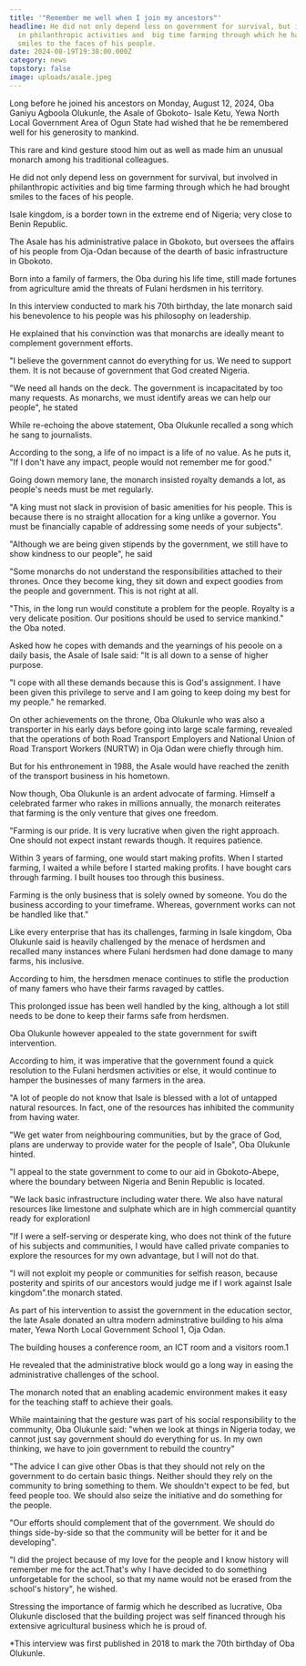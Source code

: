 ```yaml
---
title: '"Remember me well when I join my ancestors"'
headline: He did not only depend less on government for survival, but involved
  in philanthropic activities and  big time farming through which he had brought
  smiles to the faces of his people.
date: 2024-08-19T19:38:00.000Z
category: news
topstory: false
image: uploads/asale.jpeg
---
```

Long before he joined his ancestors on Monday, August 12, 2024, Oba Ganiyu Agboola Olukunle, the Asale of Gbokoto- Isale Ketu, Yewa North Local Government Area of Ogun State had wished that he be remembered well for his generosity to mankind.



This rare and kind gesture stood him out as well as made him an unusual monarch among his traditional colleagues.



He did not only depend less on government for survival, but involved in philanthropic activities and  big time farming through which he had brought smiles to the faces of his people.



Isale kingdom, is a  border town in  the extreme end of Nigeria; very close to Benin Republic. 



The Asale has his administrative palace in Gbokoto, but oversees the affairs of his people from Oja-Odan because of the dearth of basic infrastructure in Gbokoto. 



Born  into a family of farmers, the Oba during his life time, still  made fortunes from agriculture amid the threats of Fulani herdsmen in his territory.



In this interview conducted to mark his 70th birthday, the late monarch said his benevolence to his people was his philosophy on leadership. 



He explained that his convinction was that monarchs are ideally meant to complement government efforts. 



"I believe the government cannot do everything for us. We need to support them. It is not because of government that God created Nigeria. 



"We need all hands on the deck. The government is incapacitated by too many requests. As monarchs, we must identify areas we can help our people", he stated 



While re-echoing the above statement, Oba Olukunle recalled a song which he sang to journalists. 



According to the song, a life of no impact is a life of no value. As he puts it, "If I don't have any impact,  people would not remember me for good."



Going down memory lane, the monarch insisted royalty demands a lot,  as people's needs must be met regularly. 



"A king must not slack in provision of basic amenities for his people. This is because there is no straight allocation for a king unlike a governor. You must be financially capable of addressing some needs of your subjects". 



"Although we are being given stipends by the government, we still have to show kindness to our people", he said 



"Some monarchs do not understand the responsibilities attached to their thrones. Once they become king, they sit down and expect goodies from the people and government. This is not right at all.



"This, in the long run would constitute a problem for the people. Royalty is a very delicate position. Our positions should be used to service mankind." the Oba noted.



Asked how he copes with demands and the yearnings of his peoole on a daily basis, the Asale of Isale said: "It is all down to a sense of higher purpose.



"I cope with all these demands because this is God's assignment. I have been given this privilege to serve and I am going to keep doing my best for my people." he remarked. 



On other achievements on the throne,  Oba Olukunle who was also a transporter in his early days before going into large scale farming, revealed that the operations of both Road Transport Employers and National Union of Road Transport Workers (NURTW) in Oja Odan were chiefly through him. 



But for his enthronement in 1988, the Asale would have reached the zenith of the transport business in his hometown.



Now though, Oba Olukunle is an ardent advocate of farming. Himself a celebrated farmer who rakes in millions annually, the monarch reiterates that farming is the only venture that gives one freedom. 



"Farming is our pride. It is very lucrative when given the right approach. One should not expect instant rewards though. It requires patience. 



Within 3 years of farming, one would start making profits. When I started farming, I waited a while before I started making profits. I have bought cars through farming. I built houses too through this business. 



Farming is the only business that is solely owned by someone. You do the business according to your timeframe. Whereas, government works can not be handled like that."



Like every enterprise that has its challenges, farming in Isale kingdom, Oba Olukunle said is heavily challenged by the menace of herdsmen and recalled many instances where Fulani herdsmen had done damage to many farms, his inclusive. 



According to him, the hersdmen menace continues to stifle the production of many famers who have their farms ravaged by cattles.  



This prolonged issue has been well handled by the king, although a lot still needs to be done to keep their farms safe from herdsmen. 



Oba Olukunle however appealed to the state government for swift intervention. 



According to him, it was imperative that  the government found a quick resolution to the Fulani herdsmen activities or else, it would continue to hamper the businesses of many farmers in the area. 



"A lot of people do not know that Isale is blessed with a lot of untapped natural resources. In fact, one of the resources has inhibited the community from having water.



 "We get water from neighbouring communities, but by the grace of God, plans are underway to provide water for the people of Isale", Oba Olukunle hinted. 



"I appeal to the state government to come to our aid in Gbokoto-Abepe,  where the boundary between Nigeria and Benin Republic is located.



"We lack basic infrastructure including water there. We also have natural resources like limestone and sulphate which are in high commercial quantity ready for explorationI 



"If I were a self-serving or desperate king, who does not think of the future of his subjects and communities, I would have called private companies to explore the resources for my own advantage, but I will not do  that. 



"I will not exploit my people or communities for selfish reason, because posterity and spirits of our ancestors would judge me if I work against Isale kingdom".the monarch stated.



As part of his intervention to assist the government in the education sector, the late Asale donated an ultra modern adminstrative building to his alma mater, Yewa North Local Government School 1, Oja Odan.



The building houses a conference room, an ICT room and a visitors room.1



He revealed that the administrative block would go a long way in easing the administrative challenges of the school.



The monarch noted that an enabling academic environment makes it easy for the teaching staff to achieve their goals.



While maintaining that the gesture was part of his social responsibility to the community, Oba Olukunle said: "when we look at things in Nigeria today, we cannot just say government should do everything for us. In my own thinking, we have to join government to rebuild the country" 



"The advice I can give other Obas is that they should not rely on the government to do certain basic things. Neither should they rely on the community to bring something to them. We shouldn't expect to be fed, but feed people too. We should also seize the initiative and do something for the people. 



"Our efforts should complement that of the government. We should do things side-by-side so that the community will be better for it and be developing".



"I did the project because of my love for the people and I know history will remember me for the act.That's why I have decided to do something unforgetable for the school, so that my name would not be erased from the school's history", he wished.



Stressing the importance of farmig which he described as lucrative, Oba Olukunle disclosed that the building project was self financed through his extensive agricultural business which he is proud of.



\*This interview was first published in 2018 to mark the 70th birthday of Oba Olukunle.
